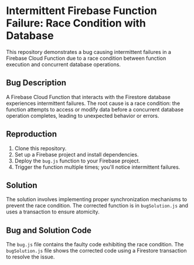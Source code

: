 # Intermittent Firebase Function Failure: Race Condition with Database

This repository demonstrates a bug causing intermittent failures in a Firebase Cloud Function due to a race condition between function execution and concurrent database operations.

## Bug Description
A Firebase Cloud Function that interacts with the Firestore database experiences intermittent failures. The root cause is a race condition: the function attempts to access or modify data before a concurrent database operation completes, leading to unexpected behavior or errors.

## Reproduction
1. Clone this repository.
2. Set up a Firebase project and install dependencies.
3. Deploy the `bug.js` function to your Firebase project.
4. Trigger the function multiple times; you'll notice intermittent failures.

## Solution
The solution involves implementing proper synchronization mechanisms to prevent the race condition.  The corrected function is in `bugSolution.js` and uses a transaction to ensure atomicity.

## Bug and Solution Code
The `bug.js` file contains the faulty code exhibiting the race condition. The `bugSolution.js` file shows the corrected code using a Firestore transaction to resolve the issue.